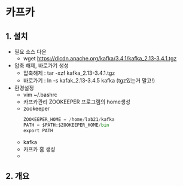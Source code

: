 # 카프카
## 1. 설치
- 필요 소스 다운 
  - wget https://dlcdn.apache.org/kafka/3.4.1/kafka_2.13-3.4.1.tgz
- 압축 해제, 바로가기 생성 
  - 압축해제 : tar -xzf kafka_2.13-3.4.1.tgz
  - 바로가기 : ln -s kafak_2.13-3.4.5 kafka (tgz있는거 말고!)
- 환경설정 
  - vim ~/.bashrc
  - 카프카관리 ZOOKEEPER 프로그램의 home생성
  - zookeeper
    ```python  
    ZOOKEEPER_HOME = /home/lab21/kafka
    PATH = $PATH:$ZOOKEEPER_HOME/bin
    export PATH
    ```
  - kafka
  - 카프카 홈 생성 
  - 

## 2. 개요 